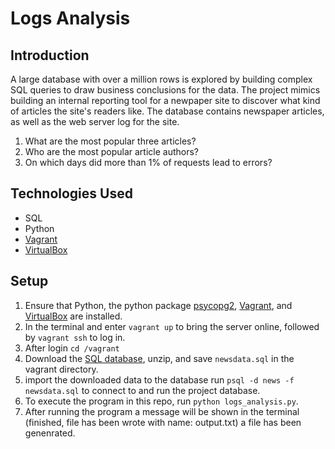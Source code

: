 # Logs Analysis 

## Introduction

A large database with over a million rows is explored by building complex SQL queries to draw business conclusions for the data. The project mimics building an internal reporting tool for a newpaper site to discover what kind of articles the site's readers like. The database contains newspaper articles, as well as the web server log for the site.

1. What are the most popular three articles?
2. Who are the most popular article authors?
3. On which days did more than 1% of requests lead to errors?

## Technologies Used

* SQL
* Python
* [Vagrant](https://www.vagrantup.com/)
* [VirtualBox](https://www.virtualbox.org/)

## Setup

1. Ensure that Python, the python package [psycopg2](https://pypi.python.org/pypi/psycopg2), [Vagrant](https://www.vagrantup.com/), and [VirtualBox](https://www.virtualbox.org/) are installed.
2. In the terminal and enter `vagrant up` to bring the server online, followed by `vagrant ssh` to log in.
3. After login `cd /vagrant`
3. Download the [SQL database](https://d17h27t6h515a5.cloudfront.net/topher/2016/August/57b5f748_newsdata/newsdata.zip), unzip, and save `newsdata.sql` in the vagrant directory.
4. import the downloaded data to the database run `psql -d news -f newsdata.sql` to connect to and run the project database.
5. To execute the program in this repo, run `python logs_analysis.py`.
6. After running the program a message will be shown in the terminal (finished, file has been wrote with name: output.txt) a file has been genenrated.
